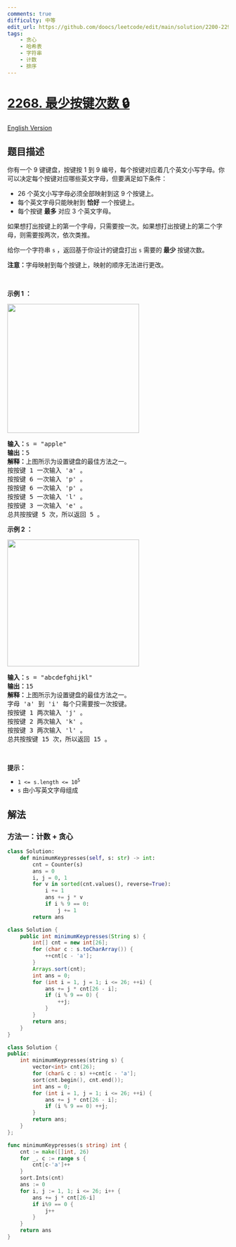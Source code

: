 ```yaml
---
comments: true
difficulty: 中等
edit_url: https://github.com/doocs/leetcode/edit/main/solution/2200-2299/2268.Minimum%20Number%20of%20Keypresses/README.md
tags:
    - 贪心
    - 哈希表
    - 字符串
    - 计数
    - 排序
---
```


# [2268. 最少按键次数 🔒](https://leetcode.cn/problems/minimum-number-of-keypresses)

[English Version](/solution/2200-2299/2268.Minimum%20Number%20of%20Keypresses/README_EN.md)

## 题目描述

<!-- 这里写题目描述 -->

<p>你有一个 9 键键盘，按键按 1 到 9 编号，每个按键对应着几个英文小写字母。你可以决定每个按键对应哪些英文字母，但要满足如下条件：</p>

<ul>
	<li>26 个英文小写字母必须全部映射到这 9 个按键上。</li>
	<li>每个英文字母只能映射到 <strong>恰好</strong> 一个按键上。</li>
	<li>每个按键 <strong>最多</strong> 对应 3 个英文字母。</li>
</ul>

<p>如果想打出按键上的第一个字母，只需要按一次。如果想打出按键上的第二个字母，则需要按两次，依次类推。</p>

<p>给你一个字符串 <code>s</code> ，返回基于你设计的键盘打出 <code>s</code> 需要的<strong> 最少</strong> 按键次数。</p>

<p><b>注意：</b>字母映射到每个按键上，映射的顺序无法进行更改。</p>

<p>&nbsp;</p>

<p><strong>示例 1 ：</strong></p>
<img src="https://fastly.jsdelivr.net/gh/doocs/leetcode@main/solution/2200-2299/2268.Minimum%20Number%20of%20Keypresses/images/image-20220505184346-1.png" style="width: 300px; height: 293px;" />
<pre>
<strong>输入：</strong>s = "apple"
<strong>输出：</strong>5
<strong>解释：</strong>上图所示为设置键盘的最佳方法之一。
按按键 1 一次输入 'a' 。
按按键 6 一次输入 'p' 。
按按键 6 一次输入 'p' 。
按按键 5 一次输入 'l' 。
按按键 3 一次输入 'e' 。
总共按按键 5 次，所以返回 5 。</pre>

<p><strong>示例 2 ：</strong></p>
<img src="https://fastly.jsdelivr.net/gh/doocs/leetcode@main/solution/2200-2299/2268.Minimum%20Number%20of%20Keypresses/images/image-20220505203823-1.png" style="width: 300px; height: 288px;" />
<pre>
<strong>输入：</strong>s = "abcdefghijkl"
<strong>输出：</strong>15
<strong>解释：</strong>上图所示为设置键盘的最佳方法之一。
字母 'a' 到 'i' 每个只需要按一次按键。
按按键 1 两次输入 'j' 。
按按键 2 两次输入 'k' 。
按按键 3 两次输入 'l' 。
总共按按键 15 次，所以返回 15 。
</pre>

<p>&nbsp;</p>

<p><strong>提示：</strong></p>

<ul>
	<li><code>1 &lt;= s.length &lt;= 10<sup>5</sup></code></li>
	<li><code>s</code> 由小写英文字母组成</li>
</ul>

## 解法

### 方法一：计数 + 贪心

<!-- tabs:start -->

```python
class Solution:
    def minimumKeypresses(self, s: str) -> int:
        cnt = Counter(s)
        ans = 0
        i, j = 0, 1
        for v in sorted(cnt.values(), reverse=True):
            i += 1
            ans += j * v
            if i % 9 == 0:
                j += 1
        return ans
```

```java
class Solution {
    public int minimumKeypresses(String s) {
        int[] cnt = new int[26];
        for (char c : s.toCharArray()) {
            ++cnt[c - 'a'];
        }
        Arrays.sort(cnt);
        int ans = 0;
        for (int i = 1, j = 1; i <= 26; ++i) {
            ans += j * cnt[26 - i];
            if (i % 9 == 0) {
                ++j;
            }
        }
        return ans;
    }
}
```

```cpp
class Solution {
public:
    int minimumKeypresses(string s) {
        vector<int> cnt(26);
        for (char& c : s) ++cnt[c - 'a'];
        sort(cnt.begin(), cnt.end());
        int ans = 0;
        for (int i = 1, j = 1; i <= 26; ++i) {
            ans += j * cnt[26 - i];
            if (i % 9 == 0) ++j;
        }
        return ans;
    }
};
```

```go
func minimumKeypresses(s string) int {
	cnt := make([]int, 26)
	for _, c := range s {
		cnt[c-'a']++
	}
	sort.Ints(cnt)
	ans := 0
	for i, j := 1, 1; i <= 26; i++ {
		ans += j * cnt[26-i]
		if i%9 == 0 {
			j++
		}
	}
	return ans
}
```

<!-- tabs:end -->

<!-- end -->

